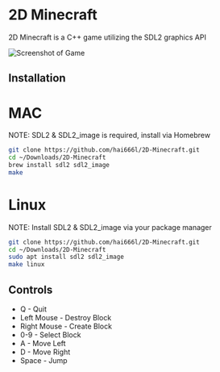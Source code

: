 # 2D Minecraft
2D Minecraft is a C++ game utilizing the SDL2 graphics API

![Screenshot of Game](https://raw.githubusercontent.com/hai666l/2D-Minecraft/master/screenshot.png)

## Installation 
# MAC
NOTE: SDL2 & SDL2_image is required, install via Homebrew 
```bash
git clone https://github.com/hai666l/2D-Minecraft.git
cd ~/Downloads/2D-Minecraft
brew install sdl2 sdl2_image
make
```
# Linux
NOTE: Install SDL2 & SDL2_image via your package manager
```bash
git clone https://github.com/hai666l/2D-Minecraft.git
cd ~/Downloads/2D-Minecraft
sudo apt install sdl2 sdl2_image
make linux
```

## Controls
* Q - Quit
* Left Mouse - Destroy Block
* Right Mouse - Create Block
* 0-9 - Select Block
* A - Move Left
* D - Move Right
* Space - Jump

